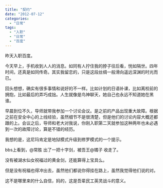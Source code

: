 ```yaml
---
title: "契约"
date: "2012-07-12"
categories: 
  - "日常"
tags: 
  - "入职"
  - "日常"
  - "百度"
---
```


昨天入职百度。

今天早上，手机收到人人的消息。如同有人拧住我的脖子往后看，恍如隔世。四年时间，还真是如同传奇。其实我留恋的，只是这段丝绸一般滑向遥远深渊的时光而已。

回头想想，确实有很多事情和说好的不一样。比如计划的日语补课，比如离校前的拥抱，比如最后的弄巧成拙。人生就像是鸟神聊天，她自己也永远不知道她在黑谁。

早晨到位不久，导师就带我参加一个讨论会议。是之前的产品出现重大故障。根据之前在安全中心的上线经验，虽然细节不是很清楚，但是他们的讨论内容大概还都跟的上。会议之后，导师和老大对我说，你刚入职第二天就参加这种两年也未必遇到一次的故障讨论，算是不错的经历。

我想的是，这尼玛肯定是地狱模式升级到修罗模式的一个提示。

bbs上看到，@常胜 出了一把十字剑，被吾王@镯子 收走了。

没有被湖水仙女祝福过的黄金剑，还能算得上宝具么。

但是没有祝福也得冲出去，虽然他们都说你得挂在路上，虽然我觉得他们说的对。

这不是哪里来的什么自信，妈的，这是吾辈民工英灵战斗的意义。
